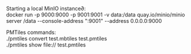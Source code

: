 
Starting a local MinIO instance∂:  
docker run -p 9000:9000 -p 9001:9001 -v data:/data quay.io/minio/minio server /data --console-address ":9001" --address 0.0.0.0:9000

PMTiles commands:  
./pmtiles convert test.mbtiles  test.pmtiles  
./pmtiles show file:// test.pmtiles

